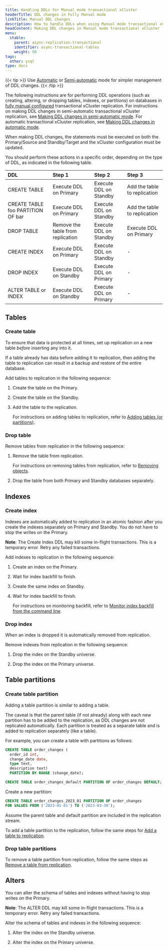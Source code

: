 ```yaml
---
title: Handling DDLs for Manual mode transactional xCluster
headerTitle: DDL changes in Fully Manual mode
linkTitle: Manual DDL changes
description: How to handle DDLs when using Manual mode transactional xCluster replication
headContent: Making DDL changes in Manual mode transactional xCluster
menu:
  stable:
    parent: async-replication-transactional
    identifier: async-transactional-tables
    weight: 50
tags:
  other: ysql
type: docs
---
```


{{< tip >}}
Use [Automatic](../async-transactional-setup-automatic) or [Semi-automatic](../async-transactional-setup-semi-automatic) mode for simpler management of DDL changes.
{{< /tip >}}

The following instructions are for performing DDL operations (such as creating, altering, or dropping tables, indexes, or partitions) on databases in [fully manual configured](../async-transactional-setup-manual/) transactional xCluster replication. For instructions on making DDL changes in semi-automatic transactional xCluster replication, see [Making DDL changes in semi-automatic mode](../async-transactional-setup-semi-automatic/#making-ddl-changes). For automatic transactional xCluster replication, see [Making DDL changes in automatic mode](../async-transactional-setup-automatic/#making-ddl-changes).

When making DDL changes, the statements must be executed on both the Primary/Source and Standby/Target and the xCluster configuration must be updated.

You should perform these actions in a specific order, depending on the type of DDL, as indicated in the following table.

| DDL | Step 1 | Step 2 |  Step 3 |
| :--- | :--- | :--- | :--- |
| CREATE TABLE | Execute DDL on Primary | Execute DDL on Standby | Add the table to replication |
| CREATE TABLE foo PARTITION OF bar | Execute DDL on Primary | Execute DDL on Standby | Add the table to replication |
| DROP TABLE   | Remove the table from replication | Execute DDL on Standby | Execute DDL on Primary |
| CREATE INDEX | Execute DDL on Primary | Execute DDL on Standby | - |
| DROP INDEX   | Execute DDL on Standby | Execute DDL on Primary | - |
| ALTER TABLE or INDEX | Execute DDL on Standby | Execute DDL on Primary | - |

## Tables

### Create table

To ensure that data is protected at all times, set up replication on a new table _before_ inserting any into it.

If a table already has data before adding it to replication, then adding the table to replication can result in a backup and restore of the entire database.

Add tables to replication in the following sequence:

1. Create the table on the Primary.
1. Create the table on the Standby.
1. Add the table to the replication.

    For instructions on adding tables to replication, refer to [Adding tables (or partitions)](../async-deployment/#adding-tables-or-partitions).

### Drop table

Remove tables from replication in the following sequence:

1. Remove the table from replication.

    For instructions on removing tables from replication, refer to [Removing objects](../async-deployment/#removing-objects).

1. Drop the table from both Primary and Standby databases separately.

## Indexes

### Create index

Indexes are automatically added to replication in an atomic fashion after you create the indexes separately on Primary and Standby. You do not have to stop the writes on the Primary.

**Note**: The Create Index DDL may kill some in-flight transactions. This is a temporary error. Retry any failed transactions.

Add indexes to replication in the following sequence:

1. Create an index on the Primary.

1. Wait for index backfill to finish.

1. Create the same index on Standby.

1. Wait for index backfill to finish.

    For instructions on monitoring backfill, refer to [Monitor index backfill from the command line](https://yugabytedb.tips/?p=2215).

### Drop index

When an index is dropped it is automatically removed from replication.

Remove indexes from replication in the following sequence:

1. Drop the index on the Standby universe.

1. Drop the index on the Primary universe.

## Table partitions

### Create table partition

Adding a table partition is similar to adding a table.

The caveat is that the parent table (if not already) along with each new partition has to be added to the replication, as DDL changes are not replicated automatically. Each partition is treated as a separate table and is added to replication separately (like a table).

For example, you can create a table with partitions as follows:

```sql
CREATE TABLE order_changes (
  order_id int,
  change_date date,
  type text,
  description text)
  PARTITION BY RANGE (change_date);
```

```sql
CREATE TABLE order_changes_default PARTITION OF order_changes DEFAULT;
```

Create a new partition:

```sql
CREATE TABLE order_changes_2023_01 PARTITION OF order_changes
FOR VALUES FROM ('2023-01-01') TO ('2023-03-30');
```

Assume the parent table and default partition are included in the replication stream.

To add a table partition to the replication, follow the same steps for [Add a table to replication](#add-a-table-to-replication).

### Drop table partitions

To remove a table partition from replication, follow the same steps as [Remove a table from replication](#remove-a-table-from-replication).

## Alters

You can alter the schema of tables and indexes without having to stop writes on the Primary.

**Note**: The ALTER DDL may kill some in-flight transactions. This is a temporary error. Retry any failed transactions.

Alter the schema of tables and indexes in the following sequence:

1. Alter the index on the Standby universe.

1. Alter the index on the Primary universe.
